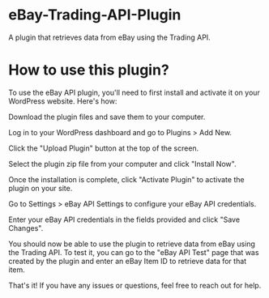 # eBay-Trading-API-Plugin
A plugin that retrieves data from eBay using the Trading API.

# How to use this plugin?

To use the eBay API plugin, you'll need to first install and activate it on your WordPress website. Here's how:

Download the plugin files and save them to your computer.

Log in to your WordPress dashboard and go to Plugins > Add New.

Click the "Upload Plugin" button at the top of the screen.

Select the plugin zip file from your computer and click "Install Now".

Once the installation is complete, click "Activate Plugin" to activate the plugin on your site.

Go to Settings > eBay API Settings to configure your eBay API credentials.

Enter your eBay API credentials in the fields provided and click "Save Changes".

You should now be able to use the plugin to retrieve data from eBay using the Trading API. To test it, you can go to the "eBay API Test" page that was created by the plugin and enter an eBay Item ID to retrieve data for that item.

That's it! If you have any issues or questions, feel free to reach out for help.
